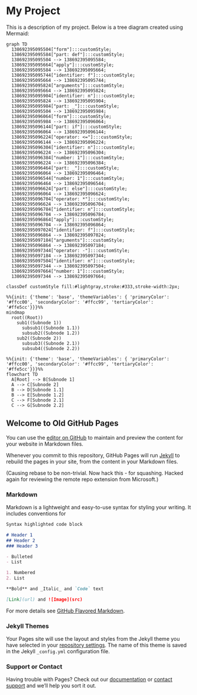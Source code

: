 # My Project

This is a description of my project. Below is a tree diagram created using Mermaid:

```mermaid
graph TD
  138692395095504["form"]:::customStyle;
  138692395095584["part: def"]:::customStyle;
  138692395095504 --> 138692395095584;
  138692395095664["apply"]:::customStyle;
  138692395095584 --> 138692395095664;
  138692395095744["identifier: f"]:::customStyle;
  138692395095664 --> 138692395095744;
  138692395095824["arguments"]:::customStyle;
  138692395095664 --> 138692395095824;
  138692395095904["identifier: n"]:::customStyle;
  138692395095824 --> 138692395095904;
  138692395095984["part: _"]:::customStyle;
  138692395095504 --> 138692395095984;
  138692395096064["form"]:::customStyle;
  138692395095984 --> 138692395096064;
  138692395096144["part: if"]:::customStyle;
  138692395096064 --> 138692395096144;
  138692395096224["operator: <="]:::customStyle;
  138692395096144 --> 138692395096224;
  138692395096304["identifier: n"]:::customStyle;
  138692395096224 --> 138692395096304;
  138692395096384["number: 1"]:::customStyle;
  138692395096224 --> 138692395096384;
  138692395096464["part: _"]:::customStyle;
  138692395096064 --> 138692395096464;
  138692395096544["number: 1"]:::customStyle;
  138692395096464 --> 138692395096544;
  138692395096624["part: else"]:::customStyle;
  138692395096064 --> 138692395096624;
  138692395096704["operator: *"]:::customStyle;
  138692395096624 --> 138692395096704;
  138692395096784["identifier: n"]:::customStyle;
  138692395096704 --> 138692395096784;
  138692395096864["apply"]:::customStyle;
  138692395096704 --> 138692395096864;
  138692395097024["identifier: f"]:::customStyle;
  138692395096864 --> 138692395097024;
  138692395097184["arguments"]:::customStyle;
  138692395096864 --> 138692395097184;
  138692395097344["operator: -"]:::customStyle;
  138692395097184 --> 138692395097344;
  138692395097504["identifier: n"]:::customStyle;
  138692395097344 --> 138692395097504;
  138692395097664["number: 1"]:::customStyle;
  138692395097344 --> 138692395097664;

classDef customStyle fill:#lightgray,stroke:#333,stroke-width:2px;

```

```mermaid
%%{init: {'theme': 'base', 'themeVariables': { 'primaryColor': '#ffcc00', 'secondaryColor': '#ffcc99', 'tertiaryColor': '#ffe5cc'}}}%%
mindmap
  root((Root))
    sub1((Subnode 1))
      subsub1((Subnode 1.1))
      subsub2((Subnode 1.2))
    sub2((Subnode 2))
      subsub3((Subnode 2.1))
      subsub4((Subnode 2.2))
```

```mermaid
%%{init: {'theme': 'base', 'themeVariables': { 'primaryColor': '#ffcc00', 'secondaryColor': '#ffcc99', 'tertiaryColor': '#ffe5cc'}}}%%
flowchart TD
  A[Root] --> B[Subnode 1]
  A --> C[Subnode 2]
  B --> D[Subnode 1.1]
  B --> E[Subnode 1.2]
  C --> F[Subnode 2.1]
  C --> G[Subnode 2.2]
```


## Welcome to Old GitHub Pages

You can use the [editor on GitHub](https://github.com/sfkleach/scratch/edit/master/README.md) to maintain and preview the content for your website in Markdown files.

Whenever you commit to this repository, GitHub Pages will run [Jekyll](https://jekyllrb.com/) to rebuild the pages in your site, from the content in your Markdown files.

(Causing rebase to be non-trivial. Now hack this - for squashing. Hacked again for reviewing the remote repo extension from Microsoft.)

### Markdown

Markdown is a lightweight and easy-to-use syntax for styling your writing. It includes conventions for

```markdown
Syntax highlighted code block

# Header 1
## Header 2
### Header 3

- Bulleted
- List

1. Numbered
2. List

**Bold** and _Italic_ and `Code` text

[Link](url) and ![Image](src)
```

For more details see [GitHub Flavored Markdown](https://guides.github.com/features/mastering-markdown/).

### Jekyll Themes

Your Pages site will use the layout and styles from the Jekyll theme you have selected in your [repository settings](https://github.com/sfkleach/scratch/settings). The name of this theme is saved in the Jekyll `_config.yml` configuration file.

### Support or Contact

Having trouble with Pages? Check out our [documentation](https://help.github.com/categories/github-pages-basics/) or [contact support](https://github.com/contact) and we’ll help you sort it out.

